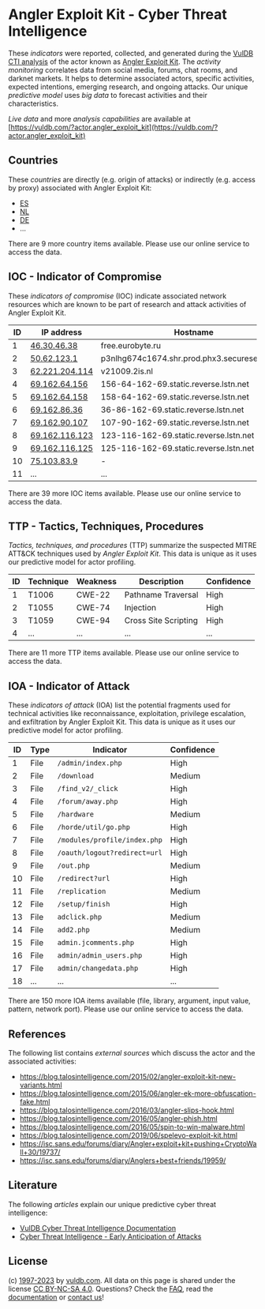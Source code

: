 # Angler Exploit Kit - Cyber Threat Intelligence

These _indicators_ were reported, collected, and generated during the [VulDB CTI analysis](https://vuldb.com/?kb.cti) of the actor known as [Angler Exploit Kit](https://vuldb.com/?actor.angler_exploit_kit). The _activity monitoring_ correlates data from social media, forums, chat rooms, and darknet markets. It helps to determine associated actors, specific activities, expected intentions, emerging research, and ongoing attacks. Our unique _predictive model_ uses _big data_ to forecast activities and their characteristics.

_Live data_ and more _analysis capabilities_ are available at [https://vuldb.com/?actor.angler_exploit_kit](https://vuldb.com/?actor.angler_exploit_kit)

## Countries

These _countries_ are directly (e.g. origin of attacks) or indirectly (e.g. access by proxy) associated with Angler Exploit Kit:

* [ES](https://vuldb.com/?country.es)
* [NL](https://vuldb.com/?country.nl)
* [DE](https://vuldb.com/?country.de)
* ...

There are 9 more country items available. Please use our online service to access the data.

## IOC - Indicator of Compromise

These _indicators of compromise_ (IOC) indicate associated network resources which are known to be part of research and attack activities of Angler Exploit Kit.

ID | IP address | Hostname | Campaign | Confidence
-- | ---------- | -------- | -------- | ----------
1 | [46.30.46.38](https://vuldb.com/?ip.46.30.46.38) | free.eurobyte.ru | - | High
2 | [50.62.123.1](https://vuldb.com/?ip.50.62.123.1) | p3nlhg674c1674.shr.prod.phx3.secureserver.net | - | High
3 | [62.221.204.114](https://vuldb.com/?ip.62.221.204.114) | v21009.2is.nl | - | High
4 | [69.162.64.156](https://vuldb.com/?ip.69.162.64.156) | 156-64-162-69.static.reverse.lstn.net | - | High
5 | [69.162.64.158](https://vuldb.com/?ip.69.162.64.158) | 158-64-162-69.static.reverse.lstn.net | - | High
6 | [69.162.86.36](https://vuldb.com/?ip.69.162.86.36) | 36-86-162-69.static.reverse.lstn.net | - | High
7 | [69.162.90.107](https://vuldb.com/?ip.69.162.90.107) | 107-90-162-69.static.reverse.lstn.net | - | High
8 | [69.162.116.123](https://vuldb.com/?ip.69.162.116.123) | 123-116-162-69.static.reverse.lstn.net | - | High
9 | [69.162.116.125](https://vuldb.com/?ip.69.162.116.125) | 125-116-162-69.static.reverse.lstn.net | - | High
10 | [75.103.83.9](https://vuldb.com/?ip.75.103.83.9) | - | - | High
11 | ... | ... | ... | ...

There are 39 more IOC items available. Please use our online service to access the data.

## TTP - Tactics, Techniques, Procedures

_Tactics, techniques, and procedures_ (TTP) summarize the suspected MITRE ATT&CK techniques used by _Angler Exploit Kit_. This data is unique as it uses our predictive model for actor profiling.

ID | Technique | Weakness | Description | Confidence
-- | --------- | -------- | ----------- | ----------
1 | T1006 | CWE-22 | Pathname Traversal | High
2 | T1055 | CWE-74 | Injection | High
3 | T1059 | CWE-94 | Cross Site Scripting | High
4 | ... | ... | ... | ...

There are 11 more TTP items available. Please use our online service to access the data.

## IOA - Indicator of Attack

These _indicators of attack_ (IOA) list the potential fragments used for technical activities like reconnaissance, exploitation, privilege escalation, and exfiltration by Angler Exploit Kit. This data is unique as it uses our predictive model for actor profiling.

ID | Type | Indicator | Confidence
-- | ---- | --------- | ----------
1 | File | `/admin/index.php` | High
2 | File | `/download` | Medium
3 | File | `/find_v2/_click` | High
4 | File | `/forum/away.php` | High
5 | File | `/hardware` | Medium
6 | File | `/horde/util/go.php` | High
7 | File | `/modules/profile/index.php` | High
8 | File | `/oauth/logout?redirect=url` | High
9 | File | `/out.php` | Medium
10 | File | `/redirect?url` | High
11 | File | `/replication` | Medium
12 | File | `/setup/finish` | High
13 | File | `adclick.php` | Medium
14 | File | `add2.php` | Medium
15 | File | `admin.jcomments.php` | High
16 | File | `admin/admin_users.php` | High
17 | File | `admin/changedata.php` | High
18 | ... | ... | ...

There are 150 more IOA items available (file, library, argument, input value, pattern, network port). Please use our online service to access the data.

## References

The following list contains _external sources_ which discuss the actor and the associated activities:

* https://blog.talosintelligence.com/2015/02/angler-exploit-kit-new-variants.html
* https://blog.talosintelligence.com/2015/06/angler-ek-more-obfuscation-fake.html
* https://blog.talosintelligence.com/2016/03/angler-slips-hook.html
* https://blog.talosintelligence.com/2016/05/angler-phish.html
* https://blog.talosintelligence.com/2016/05/spin-to-win-malware.html
* https://blog.talosintelligence.com/2019/06/spelevo-exploit-kit.html
* https://isc.sans.edu/forums/diary/Angler+exploit+kit+pushing+CryptoWall+30/19737/
* https://isc.sans.edu/forums/diary/Anglers+best+friends/19959/

## Literature

The following _articles_ explain our unique predictive cyber threat intelligence:

* [VulDB Cyber Threat Intelligence Documentation](https://vuldb.com/?kb.cti)
* [Cyber Threat Intelligence - Early Anticipation of Attacks](https://www.scip.ch/en/?labs.20201022)

## License

(c) [1997-2023](https://vuldb.com/?kb.changelog) by [vuldb.com](https://vuldb.com/?kb.about). All data on this page is shared under the license [CC BY-NC-SA 4.0](https://creativecommons.org/licenses/by-nc-sa/4.0/). Questions? Check the [FAQ](https://vuldb.com/?kb.faq), read the [documentation](https://vuldb.com/?kb) or [contact us](https://vuldb.com/?contact)!

